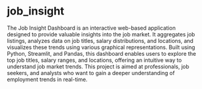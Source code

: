 # job_insight

The Job Insight Dashboard is an interactive web-based application designed to provide valuable insights into the job market. It aggregates job listings, analyzes data on job titles, salary distributions, and locations, and visualizes these trends using various graphical representations. Built using Python, Streamlit, and Pandas, this dashboard enables users to explore the top job titles, salary ranges, and locations, offering an intuitive way to understand job market trends. This project is aimed at professionals, job seekers, and analysts who want to gain a deeper understanding of employment trends in real-time.
